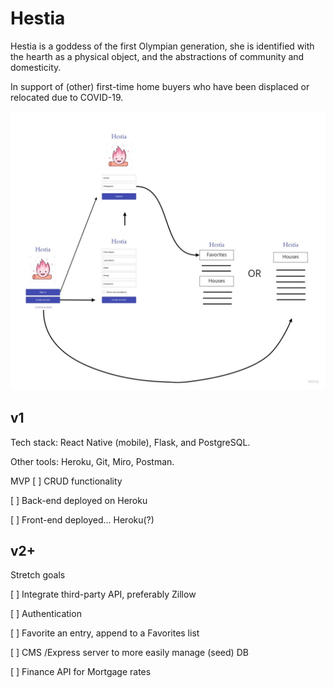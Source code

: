 # Hestia

Hestia is a goddess of the first Olympian generation, she is identified with the hearth as a physical object, and the abstractions of community and domesticity.

In support of (other) first-time home buyers who have been displaced or relocated due to COVID-19.

![alt text](Images/Hestia_Wireframe_v1.jpg?raw=True 'Hestia')

## v1

Tech stack:  React Native (mobile), Flask, and PostgreSQL.

Other tools:  Heroku, Git, Miro, Postman.

MVP 
[ ] CRUD functionality

[ ] Back-end deployed on Heroku

[ ] Front-end deployed... Heroku(?)

## v2+

Stretch goals

[ ] Integrate third-party API, preferably Zillow 

[ ] Authentication

[ ] Favorite an entry, append to a Favorites list

[ ] CMS /Express server to more easily manage (seed) DB

[ ] Finance API for Mortgage rates




